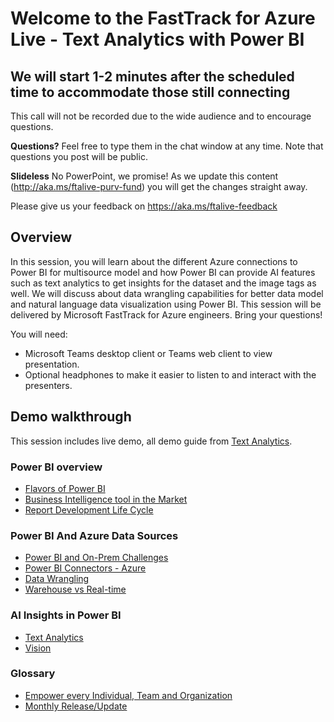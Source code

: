 # Welcome to the FastTrack for Azure Live - Text Analytics with Power BI

## We will start 1-2 minutes after the scheduled time to accommodate those still connecting

This call will not be recorded due to the wide audience and to encourage questions.

**Questions?** Feel free to type them in the chat window at any time. Note that questions you post will be public.

**Slideless** No PowerPoint, we promise! As we update this content (http://aka.ms/ftalive-purv-fund) you will get the changes straight away.

Please give us your feedback on https://aka.ms/ftalive-feedback

## Overview

In this session, you will learn about the different Azure connections to Power BI for multisource model and how Power BI can provide AI features such as text analytics to get insights for the dataset and the image tags as well. We will discuss about data wrangling capabilities for better data model and natural language data visualization using Power BI. This session will be delivered by Microsoft FastTrack for Azure engineers. Bring your questions!

You will need:

- Microsoft Teams desktop client or Teams web client to view presentation.
- Optional headphones to make it easier to listen to and interact with the presenters.

## Demo walkthrough

This session includes live demo, all demo guide from [Text Analytics](https://docs.microsoft.com/power-bi/transform-model/desktop-ai-insights).

### Power BI overview

- [Flavors of Power BI](https://docs.microsoft.com/power-bi/report-server/compare-report-server-service)
- [Business Intelligence tool in the Market](https://info.microsoft.com/ww-Landing-2021-Gartner-MQ-for-Analytics-and-Business-Intelligence-Power-BI.html?LCID=EN-US)
- [Report Development Life Cycle](https://docs.microsoft.com/power-bi/fundamentals/desktop-what-is-desktop#connect-to-data)

### Power BI And Azure Data Sources

- [Power BI and On-Prem Challenges](https://docs.microsoft.com/power-bi/report-server/compare-report-server-service)
- [Power BI Connectors - Azure](https://docs.microsoft.com/power-bi/fundamentals/desktop-getting-started)
- [Data Wrangling](https://docs.microsoft.com/power-bi/transform-model/)
- [Warehouse vs Real-time](https://docs.microsoft.com/power-bi/connect-data/service-real-time-streaming)

### AI Insights in Power BI

- [Text Analytics](https://docs.microsoft.com/power-bi/transform-model/desktop-ai-insights)
- [Vision](https://docs.microsoft.com/power-bi/transform-model/desktop-ai-insights)

### Glossary

- [Empower every Individual, Team and Organization](https://docs.microsoft.com/power-platform-release-plan/2022wave1/power-bi/)
- [Monthly Release/Update](https://docs.microsoft.com/power-bi/fundamentals/desktop-latest-update-archive?tabs=powerbi-desktop)
